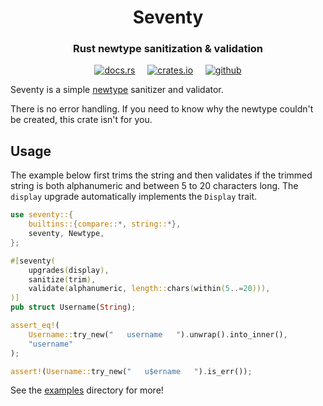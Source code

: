 <h1 align="center"">Seventy</h1>
<h3 align="center">Rust newtype sanitization & validation</h3>
<div align="center">

[<img alt="docs.rs" src="https://img.shields.io/badge/docs.rs-seventy-58a78a?style=for-the-badge&logo=Docs.rs">](https://docs.rs/seventy)
&nbsp;&nbsp;&nbsp;
[<img alt="crates.io" src="https://img.shields.io/crates/v/seventy?style=for-the-badge&logo=Rust">](https://crates.io/crates/seventy)
&nbsp;&nbsp;&nbsp;
[<img alt="github" src="https://img.shields.io/badge/github-seventy-gray?style=for-the-badge&logo=GitHub&color=669bbc">](https://github.com/michaelni678/seventy)

</div>

Seventy is a simple [newtype](https://doc.rust-lang.org/rust-by-example/generics/new_types.html) 
sanitizer and validator. 

There is no error handling. If you need to know why the newtype couldn't be created, this crate 
isn't for you.

## Usage

The example below first trims the string and then validates if the trimmed string is both 
alphanumeric and between 5 to 20 characters long. The `display` upgrade automatically implements
the `Display` trait.

```rust
use seventy::{
    builtins::{compare::*, string::*},
    seventy, Newtype,
};

#[seventy(
    upgrades(display),
    sanitize(trim),
    validate(alphanumeric, length::chars(within(5..=20))),
)]
pub struct Username(String);

assert_eq!(
    Username::try_new("   username   ").unwrap().into_inner(),
    "username"
);

assert!(Username::try_new("   u$ername   ").is_err());
```

See the [examples](examples) directory for more!
